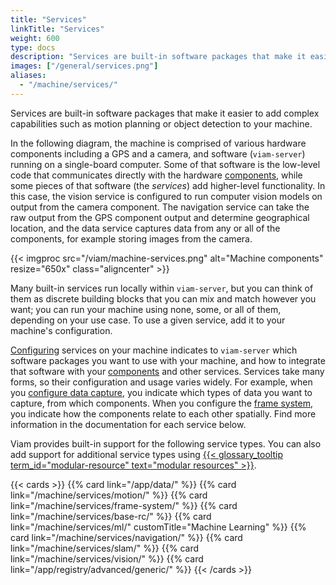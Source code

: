 ```yaml
---
title: "Services"
linkTitle: "Services"
weight: 600
type: docs
description: "Services are built-in software packages that make it easier to add complex capabilities such as motion planning or object detection to your machine."
images: ["/general/services.png"]
aliases:
  - "/machine/services/"
---
```


Services are built-in software packages that make it easier to add complex capabilities such as motion planning or object detection to your machine.

In the following diagram, the machine is comprised of various hardware components including a GPS and a camera, and software (`viam-server`) running on a single-board computer.
Some of that software is the low-level code that communicates directly with the hardware [components](/machine/components/), while some pieces of that software (the _services_) add higher-level functionality.
In this case, the vision service is configured to run computer vision models on output from the camera component.
The navigation service can take the raw output from the GPS component output and determine geographical location, and the data service captures data from any or all of the components, for example storing images from the camera.

{{< imgproc src="/viam/machine-services.png" alt="Machine components" resize="650x" class="aligncenter" >}}
<br>

Many built-in services run locally within `viam-server`, but you can think of them as discrete building blocks that you can mix and match however you want; you can run your machine using none, some, or all of them, depending on your use case.
To use a given service, add it to your machine's configuration.

[Configuring](/build/#step-2-configure) services on your machine indicates to `viam-server` which software packages you want to use with your machine, and how to integrate that software with your [components](/machine/components/) and other services.
Services take many forms, so their configuration and usage varies widely.
For example, when you [configure data capture](/app/data/capture/), you indicate which types of data you want to capture, from which components.
When you configure the [frame system](/machine/services/frame-system/), you indicate how the components relate to each other spatially.
Find more information in the documentation for each service below.

Viam provides built-in support for the following service types.
You can also add support for additional service types using [{{< glossary_tooltip term_id="modular-resource" text="modular resources" >}}](/app/registry/).

{{< cards >}}
{{% card link="/app/data/" %}}
{{% card link="/machine/services/motion/" %}}
{{% card link="/machine/services/frame-system/" %}}
{{% card link="/machine/services/base-rc/" %}}
{{% card link="/machine/services/ml/" customTitle="Machine Learning" %}}
{{% card link="/machine/services/navigation/" %}}
{{% card link="/machine/services/slam/" %}}
{{% card link="/machine/services/vision/" %}}
{{% card link="/app/registry/advanced/generic/" %}}
{{< /cards >}}

